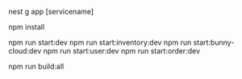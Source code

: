 <!-- cretae a service  -->

nest g app [servicename]

npm install

<!-- run service -->

npm run start:dev
npm run start:inventory:dev
npm run start:bunny-cloud:dev
npm run start:user:dev
npm run start:order:dev

<!-- build service -->

npm run build:all
